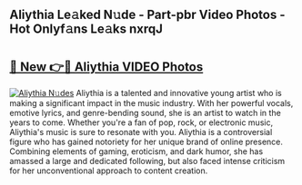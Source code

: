## Aliythia Le𝚊ked N𝚞de - Part-pbr Video Photos - Hot Onlyf𝚊ns Le𝚊ks nxrqJ

# <h2><a href="http://ab33562.deff.icu/?id=Aliythia">🔗 New 👉🔴 Aliythia VIDEO Photos</a></h2>

[![Aliythia N𝚞des](https://i.imgur.com/rIISA9y.gif)](http://ab33562.deff.icu/?id=Aliythia)
Aliythia is a talented and innovative young artist who is making a significant impact in the music industry. With her powerful vocals, emotive lyrics, and genre-bending sound, she is an artist to watch in the years to come. Whether you're a fan of pop, rock, or electronic music, Aliythia's music is sure to resonate with you. Aliythia is a controversial figure who has gained notoriety for her unique brand of online presence. Combining elements of gaming, eroticism, and dark humor, she has amassed a large and dedicated following, but also faced intense criticism for her unconventional approach to content creation.
